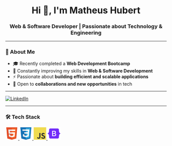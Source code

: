
<h1 align="center">Hi 👋, I'm Matheus Hubert</h1>
<h3 align="center">Web & Software Developer | Passionate about Technology & Engineering</h3>

---

### 🚀 About Me
- 🎓 Recently completed a **Web Development Bootcamp**
- 📖 Constantly improving my skills in **Web & Software Development**
- ⚡ Passionate about **building efficient and scalable applications**
- 🎯 Open to **collaborations and new opportunities** in tech

---

<p align="left">
  <a href="https://www.linkedin.com/in/matheushubert/" target="_blank">
    <img src="https://img.shields.io/badge/LinkedIn-0077B5?style=for-the-badge&logo=linkedin&logoColor=white" alt="LinkedIn">
  </a>
</p>

---

### 🛠️ Tech Stack
<p align="left">
  <a href="https://www.w3.org/html/" target="_blank">
    <img src="https://raw.githubusercontent.com/devicons/devicon/master/icons/html5/html5-original.svg" alt="HTML5" width="40" height="40"/>
  </a>
  <a href="https://www.w3schools.com/css/" target="_blank">
    <img src="https://raw.githubusercontent.com/devicons/devicon/master/icons/css3/css3-original.svg" alt="CSS3" width="40" height="40"/>
  </a>
  <a href="https://developer.mozilla.org/en-US/docs/Web/JavaScript" target="_blank">
    <img src="https://raw.githubusercontent.com/devicons/devicon/master/icons/javascript/javascript-original.svg" alt="JavaScript" width="40" height="40"/>
  </a>
  <a href="https://getbootstrap.com" target="_blank">
    <img src="https://raw.githubusercontent.com/devicons/devicon/master/icons/bootstrap/bootstrap-plain.svg" alt="Bootstrap" width="40" heig
